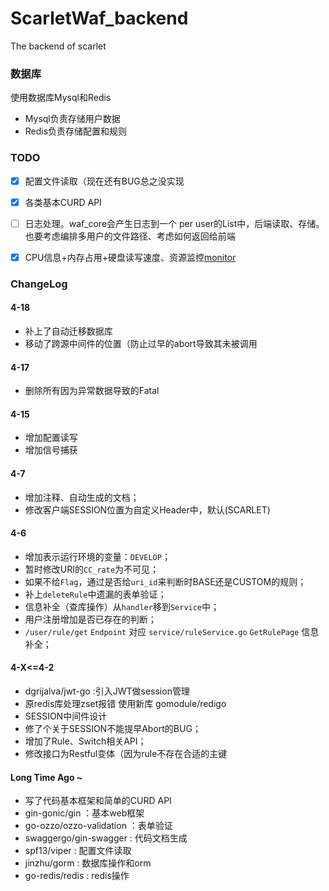 # ScarletWaf_backend
The backend of scarlet

### 数据库

使用数据库Mysql和Redis
- Mysql负责存储用户数据
- Redis负责存储配置和规则

### TODO

* [x] 配置文件读取（现在还有BUG总之没实现
* [x] 各类基本CURD API
* [ ] 日志处理。waf_core会产生日志到一个 per user的List中，后端读取、存储。也要考虑编排多用户的文件路径、考虑如何返回给前端
* [x]  CPU信息+内存占用+硬盘读写速度、资源监控[monitor](https://github.com/hades300/monitor)


### ChangeLog

#### 4-18

- 补上了自动迁移数据库
- 移动了跨源中间件的位置（防止过早的abort导致其未被调用


#### 4-17

- 删除所有因为异常数据导致的Fatal

#### 4-15

- 增加配置读写
- 增加信号捕获


#### 4-7

- 增加注释、自动生成的文档；
- 修改客户端SESSION位置为自定义Header中，默认(SCARLET)


#### 4-6

- 增加表示运行环境的变量：`DEVELOP`；
- 暂时修改URI的`CC_rate`为不可见；
- 如果不给`Flag`，通过是否给`uri_id`来判断时BASE还是CUSTOM的规则；
- 补上`deleteRule`中遗漏的表单验证；
- 信息补全（查库操作）从`handler`移到`Service`中；
- 用户注册增加是否已存在的判断；
- `/user/rule/get` `Endpoint` 对应 `service/ruleService.go` `GetRulePage` 信息补全；

#### 4-X<=4-2

- dgrijalva/jwt-go :引入JWT做session管理
- 原redis库处理zset报错 使用新库 gomodule/redigo
- SESSION中间件设计
- 修了个关于SESSION不能提早Abort的BUG；
- 增加了Rule、Switch相关API；
- 修改接口为Restful变体（因为rule不存在合适的主键

#### Long Time Ago ~

- 写了代码基本框架和简单的CURD API
- gin-gonic/gin ：基本web框架
- go-ozzo/ozzo-validation ：表单验证 
- swaggergo/gin-swagger : 代码文档生成
- spf13/viper : 配置文件读取
- jinzhu/gorm : 数据库操作和orm
- go-redis/redis : redis操作
